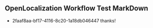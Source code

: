 ## OpenLocalization Workflow Test MarkDown
* 2faaf8aa-bf17-4116-8c20-1a18db046447 thanks!

<!--HONumber=Aug16_HO5-->


